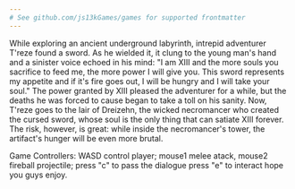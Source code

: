 ```yaml
---
# See github.com/js13kGames/games for supported frontmatter
---
```

While exploring an ancient underground labyrinth, intrepid adventurer T'reze found a sword. As he wielded it, it clung to the young man's hand and a sinister voice echoed in his mind: "I am XIII and the more souls you sacrifice to feed me, the more power I will give you. This sword represents my appetite and if it's fire goes out, I will be hungry and I will take your soul." The power granted by XIII pleased the adventurer for a while, but the deaths he was forced to cause began to take a toll on his sanity. Now, T'reze goes to the lair of Dreizehn, the wicked necromancer who created the cursed sword, whose soul is the only thing that can satiate XIII forever. The risk, however, is great: while inside the necromancer's tower, the artifact's hunger will be even more brutal.

Game Controllers: 
 WASD control player;
 mouse1 melee atack, mouse2 fireball projectile;
 press "c" to pass the dialogue 
 press "e" to interact
hope you guys enjoy.
